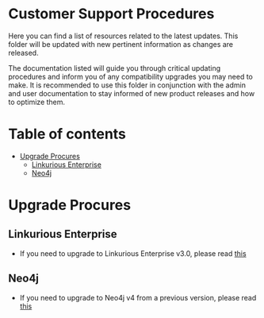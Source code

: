 <!-- omit in toc -->
# Customer Support Procedures

Here you can find a list of resources related to the latest updates.
This folder will be updated with new pertinent information as changes are released.

The documentation listed will guide you through critical updating procedures and inform you of any compatibility upgrades you may need to make. It is recommended to use this folder in conjunction with the admin and user documentation to stay informed of new product releases and how to optimize them. 

<!-- omit in toc -->
# Table of contents
- [Upgrade Procures](#upgrade-procures)
  - [Linkurious Enterprise](#linkurious-enterprise)
  - [Neo4j](#neo4j)

# Upgrade Procures

## Linkurious Enterprise

* If you need to upgrade to Linkurious Enterprise v3.0, please read [this](LKE-v3.0-migration.md)

## Neo4j

* If you need to upgrade to Neo4j v4 from a previous version, please read [this](Neo4j-v4.0-migration.md)
